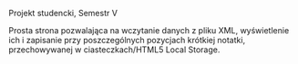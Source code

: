 Projekt studencki, Semestr V

Prosta strona pozwalająca na wczytanie danych z pliku XML, wyświetlenie ich i zapisanie przy poszczególnych pozycjach krótkiej notatki,
przechowywanej w ciasteczkach/HTML5 Local Storage.
